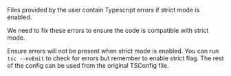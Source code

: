 Files provided by the user contain Typescript errors if strict mode is enabled.

We need to fix these errors to ensure the code is compatible with strict mode.

Ensure errors will not be present when strict mode is enabled. You can run `tsc --noEmit` to check for errors but remember to enable strict flag.
The rest of the config can be used from the original TSConfig file.

